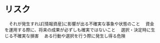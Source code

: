 # リスク
　それが発生すれば[情報資産]に影響が出る不確実な事象や状態のこと
　資金を運用する際に、将来の成果が必ずしも確実ではないこと
　選択・決定時に生じる不確実な損害
　ある行動や選択を行う際に発生し得る危険

